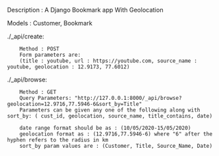 Description :
    A Django Bookmark app With Geolocation
   
Models :
    Customer, Bookmark

./_api/create:
    
        Method : POST
        Form parameters are:
        (title : youtube, url : https://youtube.com, source_name : youtube, geolocation : 12.9173, 77.6012)
 
 
 ./_api/browse:
    
        Method : GET
        Query Parameters: "http://127.0.0.1:8000/_api/browse?geolocation=12.9716,77.5946-6&sort_by=Title"
        Parameters can be given any one of the following along with sort_by: ( cust_id, geolocation, source_name, title_contains, date)
        
        date range format should be as : (10/05/2020-15/05/2020)
        geolocation format as : (12.9716,77.5946-6) where "6" after the hyphen refers to the radius in km
        sort_by param values are : (Customer, Title, Source_Name, Date)
